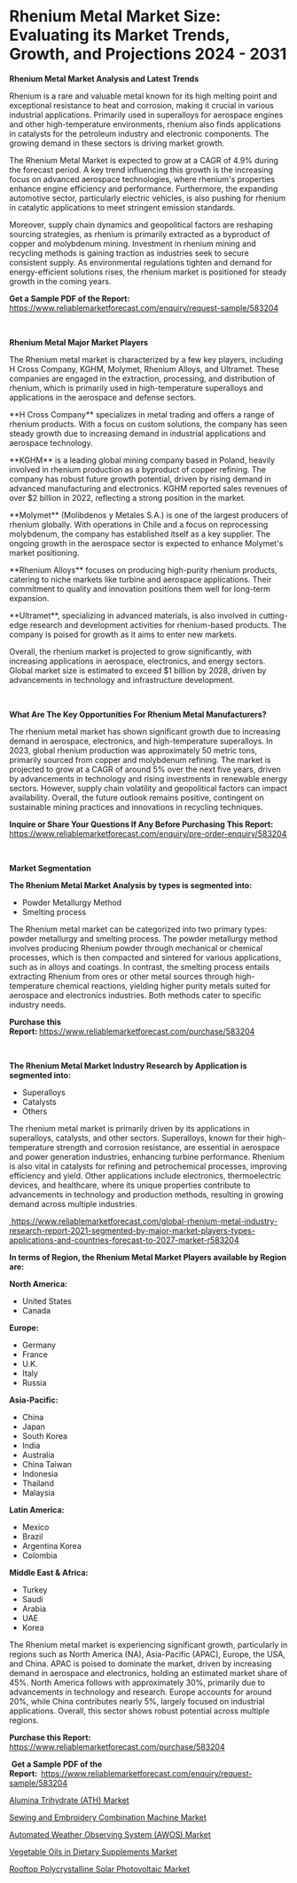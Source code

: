 <p><h1>Rhenium Metal Market Size: Evaluating its Market Trends, Growth, and Projections 2024 - 2031</h1></p><p><strong>Rhenium Metal Market Analysis and Latest Trends</strong></p>
<p><p>Rhenium is a rare and valuable metal known for its high melting point and exceptional resistance to heat and corrosion, making it crucial in various industrial applications. Primarily used in superalloys for aerospace engines and other high-temperature environments, rhenium also finds applications in catalysts for the petroleum industry and electronic components. The growing demand in these sectors is driving market growth.</p><p>The Rhenium Metal Market is expected to grow at a CAGR of 4.9% during the forecast period. A key trend influencing this growth is the increasing focus on advanced aerospace technologies, where rhenium's properties enhance engine efficiency and performance. Furthermore, the expanding automotive sector, particularly electric vehicles, is also pushing for rhenium in catalytic applications to meet stringent emission standards. </p><p>Moreover, supply chain dynamics and geopolitical factors are reshaping sourcing strategies, as rhenium is primarily extracted as a byproduct of copper and molybdenum mining. Investment in rhenium mining and recycling methods is gaining traction as industries seek to secure consistent supply. As environmental regulations tighten and demand for energy-efficient solutions rises, the rhenium market is positioned for steady growth in the coming years.</p></p>
<p><strong>Get a Sample PDF of the Report:&nbsp;</strong> <a href="https://www.reliablemarketforecast.com/enquiry/request-sample/583204?utm_campaign=1130&utm_medium=2&utm_source=Github&utm_content=ia&utm_term=09122024&utm_id=rhenium-metal">https://www.reliablemarketforecast.com/enquiry/request-sample/583204</a></p>
<p>&nbsp;</p>
<p><strong>Rhenium Metal Major Market Players</strong></p>
<p><p>The Rhenium metal market is characterized by a few key players, including H Cross Company, KGHM, Molymet, Rhenium Alloys, and Ultramet. These companies are engaged in the extraction, processing, and distribution of rhenium, which is primarily used in high-temperature superalloys and applications in the aerospace and defense sectors. </p><p>**H Cross Company** specializes in metal trading and offers a range of rhenium products. With a focus on custom solutions, the company has seen steady growth due to increasing demand in industrial applications and aerospace technology.</p><p>**KGHM** is a leading global mining company based in Poland, heavily involved in rhenium production as a byproduct of copper refining. The company has robust future growth potential, driven by rising demand in advanced manufacturing and electronics. KGHM reported sales revenues of over $2 billion in 2022, reflecting a strong position in the market.</p><p>**Molymet** (Molibdenos y Metales S.A.) is one of the largest producers of rhenium globally. With operations in Chile and a focus on reprocessing molybdenum, the company has established itself as a key supplier. The ongoing growth in the aerospace sector is expected to enhance Molymet's market positioning.</p><p>**Rhenium Alloys** focuses on producing high-purity rhenium products, catering to niche markets like turbine and aerospace applications. Their commitment to quality and innovation positions them well for long-term expansion.</p><p>**Ultramet**, specializing in advanced materials, is also involved in cutting-edge research and development activities for rhenium-based products. The company is poised for growth as it aims to enter new markets.</p><p>Overall, the rhenium market is projected to grow significantly, with increasing applications in aerospace, electronics, and energy sectors. Global market size is estimated to exceed $1 billion by 2028, driven by advancements in technology and infrastructure development.</p></p>
<p>&nbsp;</p>
<p><strong>What Are The Key Opportunities For Rhenium Metal Manufacturers?</strong></p>
<p><p>The rhenium metal market has shown significant growth due to increasing demand in aerospace, electronics, and high-temperature superalloys. In 2023, global rhenium production was approximately 50 metric tons, primarily sourced from copper and molybdenum refining. The market is projected to grow at a CAGR of around 5% over the next five years, driven by advancements in technology and rising investments in renewable energy sectors. However, supply chain volatility and geopolitical factors can impact availability. Overall, the future outlook remains positive, contingent on sustainable mining practices and innovations in recycling techniques.</p></p>
<p><strong>Inquire or Share Your Questions If Any Before Purchasing This Report:</strong> <a href="https://www.reliablemarketforecast.com/enquiry/pre-order-enquiry/583204?utm_campaign=1130&utm_medium=2&utm_source=Github&utm_content=ia&utm_term=09122024&utm_id=rhenium-metal">https://www.reliablemarketforecast.com/enquiry/pre-order-enquiry/583204</a></p>
<p>&nbsp;</p>
<p><strong>Market Segmentation</strong></p>
<p><strong>The Rhenium Metal Market Analysis by types is segmented into:</strong></p>
<p><ul><li>Powder Metallurgy Method</li><li>Smelting process</li></ul></p>
<p><p>The Rhenium metal market can be categorized into two primary types: powder metallurgy and smelting process. The powder metallurgy method involves producing Rhenium powder through mechanical or chemical processes, which is then compacted and sintered for various applications, such as in alloys and coatings. In contrast, the smelting process entails extracting Rhenium from ores or other metal sources through high-temperature chemical reactions, yielding higher purity metals suited for aerospace and electronics industries. Both methods cater to specific industry needs.</p></p>
<p><strong>Purchase this Report:&nbsp;</strong><a href="https://www.reliablemarketforecast.com/purchase/583204?utm_campaign=1130&utm_medium=2&utm_source=Github&utm_content=ia&utm_term=09122024&utm_id=rhenium-metal">https://www.reliablemarketforecast.com/purchase/583204</a></p>
<p>&nbsp;</p>
<p><strong>The Rhenium Metal Market Industry Research by Application is segmented into:</strong></p>
<p><ul><li>Superalloys</li><li>Catalysts</li><li>Others</li></ul></p>
<p><p>The rhenium metal market is primarily driven by its applications in superalloys, catalysts, and other sectors. Superalloys, known for their high-temperature strength and corrosion resistance, are essential in aerospace and power generation industries, enhancing turbine performance. Rhenium is also vital in catalysts for refining and petrochemical processes, improving efficiency and yield. Other applications include electronics, thermoelectric devices, and healthcare, where its unique properties contribute to advancements in technology and production methods, resulting in growing demand across multiple industries.</p></p>
<p><a href="https://www.reliablemarketforecast.com/global-rhenium-metal-industry-research-report-2021-segmented-by-major-market-players-types-applications-and-countries-forecast-to-2027-market-r583204?utm_campaign=1130&utm_medium=2&utm_source=Github&utm_content=ia&utm_term=09122024&utm_id=rhenium-metal">&nbsp;https://www.reliablemarketforecast.com/global-rhenium-metal-industry-research-report-2021-segmented-by-major-market-players-types-applications-and-countries-forecast-to-2027-market-r583204</a></p>
<p><strong>In terms of Region, the Rhenium Metal Market Players available by Region are:</strong></p>
<p>
    <p> <strong> North America: </strong>
        <ul>
            <li>United States</li>
            <li>Canada</li>
        </ul>
        </p> 
    <p> <strong> Europe: </strong>
        <ul>
            <li>Germany</li>
            <li>France</li>
            <li>U.K.</li>
            <li>Italy</li>
            <li>Russia</li>
        </ul>
        </p> 
    <p> <strong> Asia-Pacific: </strong>
        <ul>
            <li>China</li>
            <li>Japan</li>
            <li>South Korea</li>
            <li>India</li>
            <li>Australia</li>
            <li>China Taiwan</li>
            <li>Indonesia</li>
            <li>Thailand</li>
            <li>Malaysia</li>
        </ul>
        </p> 
    <p> <strong> Latin America: </strong>
        <ul>
            <li>Mexico</li>
            <li>Brazil</li>
            <li>Argentina Korea</li>
            <li>Colombia</li>
        </ul>
        </p> 
    <p> <strong> Middle East & Africa: </strong>
        <ul>
            <li>Turkey</li>
            <li>Saudi</li>
            <li>Arabia</li>
            <li>UAE</li>
            <li>Korea</li>
        </ul>
    </p>
    </p>
<p><p>The Rhenium metal market is experiencing significant growth, particularly in regions such as North America (NA), Asia-Pacific (APAC), Europe, the USA, and China. APAC is poised to dominate the market, driven by increasing demand in aerospace and electronics, holding an estimated market share of 45%. North America follows with approximately 30%, primarily due to advancements in technology and research. Europe accounts for around 20%, while China contributes nearly 5%, largely focused on industrial applications. Overall, this sector shows robust potential across multiple regions.</p></p>
<p><strong>Purchase this Report: </strong><a href="https://www.reliablemarketforecast.com/purchase/583204?utm_campaign=1130&utm_medium=2&utm_source=Github&utm_content=ia&utm_term=09122024&utm_id=rhenium-metal">https://www.reliablemarketforecast.com/purchase/583204</a></p>
<p>&nbsp;<strong>Get a Sample PDF of the Report:&nbsp;&nbsp;</strong><a href="https://www.reliablemarketforecast.com/enquiry/request-sample/583204?utm_campaign=1130&utm_medium=2&utm_source=Github&utm_content=ia&utm_term=09122024&utm_id=rhenium-metal">https://www.reliablemarketforecast.com/enquiry/request-sample/583204</a></p>
<p><strong></strong></p>
<p><p><a href="https://github.com/RickHolmes3/Market-Research-Report-List-7/blob/main/alumina-trihydrate-ath-market.md?utm_campaign=1130&utm_medium=2&utm_source=Github&utm_content=ia&utm_term=09122024&utm_id=rhenium-metal">Alumina Trihydrate (ATH) Market</a></p><p><a href="https://www.linkedin.com/pulse/the-sympatico-insight-9odme?utm_campaign=1130&utm_medium=2&utm_source=Github&utm_content=ia&utm_term=09122024&utm_id=rhenium-metal">Sewing and Embroidery Combination Machine Market</a></p><p><a href="https://www.linkedin.com/pulse/projected-automated-weather-observing-system-awos-market-growth-oazwe?utm_campaign=1130&utm_medium=2&utm_source=Github&utm_content=ia&utm_term=09122024&utm_id=rhenium-metal">Automated Weather Observing System (AWOS) Market</a></p><p><a href="https://www.linkedin.com/pulse/projected-cagr-67-vegetable-oils-dietary-supplements-market-analysis-lc82e?utm_campaign=1130&utm_medium=2&utm_source=Github&utm_content=ia&utm_term=09122024&utm_id=rhenium-metal">Vegetable Oils in Dietary Supplements Market</a></p><p><a href="https://www.linkedin.com/pulse/rooftop-polycrystalline-solar-photovoltaic-market-industry-de96f?utm_campaign=1130&utm_medium=2&utm_source=Github&utm_content=ia&utm_term=09122024&utm_id=rhenium-metal">Rooftop Polycrystalline Solar Photovoltaic Market</a></p></p>
